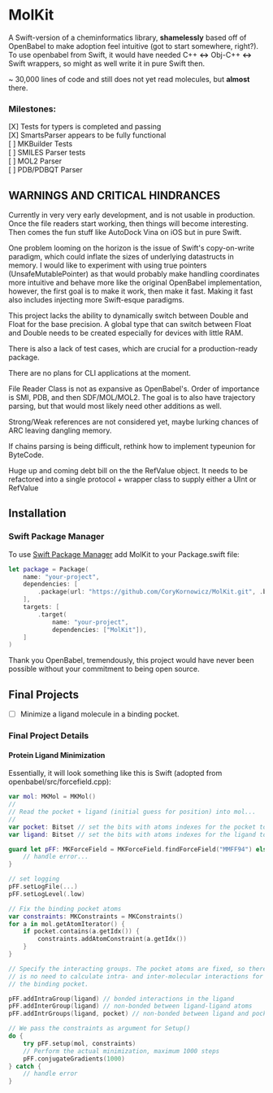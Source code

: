 # MolKit

A Swift-version of a cheminformatics library, __shamelessly__ based off of OpenBabel to make adoption feel intuitive (got to start somewhere, right?).
To use openbabel from Swift, it would have needed C++ __<->__ Obj-C++ __<->__ Swift wrappers, so might as well write it in pure Swift then.  

~ 30,000 lines of code and still does not yet read molecules, but __almost__ there.

### Milestones:  
[X]  Tests for typers is completed and passing   
[X]  SmartsParser appears to be fully functional   
[ ]  MKBuilder Tests   
[ ]  SMILES Parser tests  
[ ]  MOL2 Parser   
[ ]  PDB/PDBQT Parser   

## WARNINGS AND CRITICAL HINDRANCES   

Currently in very very early development, and is not usable in production. Once the file readers start working, then things will become interesting. Then comes the fun stuff like AutoDock Vina on iOS but in pure Swift.

One problem looming on the horizon is the issue of Swift's copy-on-write paradigm, which could inflate the sizes of underlying datastructs in memory. I would like to experiment with using true pointers (UnsafeMutablePointer) as that would probably make handling coordinates more intuitive and behave more like the original OpenBabel implementation, however, the first goal is to make it work, then make it fast. Making it fast also includes injecting more Swift-esque paradigms. 

This project lacks the ability to dynamically switch between Double and Float for the base precision. A global type that can switch between Float and Double needs to be created especially for devices with little RAM. 

There is also a lack of test cases, which are crucial for a production-ready package.  

There are no plans for CLI applications at the moment.

File Reader Class is not as expansive as OpenBabel's. Order of importance is SMI, PDB, and then SDF/MOL/MOL2. The goal is to also have trajectory parsing, but that would most likely need other additions as well.

Strong/Weak references are not considered yet, maybe lurking chances of ARC leaving dangling memory. 

If chains parsing is being difficult, rethink how to implement typeunion for ByteCode.

Huge up and coming debt bill on the the RefValue object. It needs to be refactored into a single protocol + wrapper class to supply either a UInt or RefValue 

## Installation
### Swift Package Manager
To use [Swift Package Manager](https://swift.org/package-manager/) add MolKit to your Package.swift file: 
```swift
let package = Package(
    name: "your-project",
    dependencies: [
        .package(url: "https://github.com/CoryKornowicz/MolKit.git", .branchItem("main")),
    ],
    targets: [
        .target(
            name: "your-project",
            dependencies: ["MolKit"]),
    ]
)
```


Thank you OpenBabel, tremendously, this project would have never been possible without your commitment to 
being open source. 

## Final Projects ## 
- [ ] Minimize a ligand molecule in a binding pocket.

### Final Project Details ### 
#### Protein Ligand Minimization ####
Essentially, it will look something like this is Swift (adopted from openbabel/src/forcefield.cpp): 
```swift
var mol: MKMol = MKMol()
//
// Read the pocket + ligand (initial guess for position) into mol...
//
var pocket: Bitset // set the bits with atoms indexes for the pocket to 1...
var ligand: Bitset // set the bits with atoms indexes for the ligand to 1...

guard let pFF: MKForceField = MKForceField.findForceField("MMFF94") else { 
    // handle error...
}

// set logging 
pFF.setLogFile(...)
pFF.setLogLevel(.low)

// Fix the binding pocket atoms
var constraints: MKConstraints = MKConstraints()
for a in mol.getAtomIterator() { 
    if pocket.contains(a.getIdx()) { 
        constraints.addAtomConstraint(a.getIdx())
    }
}

// Specify the interacting groups. The pocket atoms are fixed, so there
// is no need to calculate intra- and inter-molecular interactions for
// the binding pocket.

pFF.addIntraGroup(ligand) // bonded interactions in the ligand
pFF.addInterGroup(ligand) // non-bonded between ligand-ligand atoms
pFF.addIntrGroups(ligand, pocket) // non-bonded between ligand and pocket atoms

// We pass the constraints as argument for Setup()
do {
    try pFF.setup(mol, constraints)
    // Perform the actual minimization, maximum 1000 steps
    pFF.conjugateGradients(1000)
} catch { 
    // handle error
}

```
